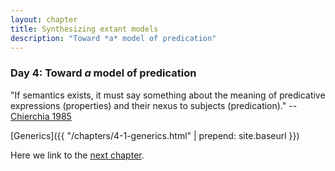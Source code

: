 ```yaml
---
layout: chapter
title: Synthesizing extant models
description: "Toward *a* model of predication"
---
```


### Day 4: Toward *a* model of predication

"If semantics exists, it must say something about the meaning of predicative expressions (properties) and their nexus to subjects (predication)." -- [Chierchia 1985](http://www.jstor.org/stable/4178443)


[Generics]({{ "/chapters/4-1-generics.html" | prepend: site.baseurl }})


<!-- ### Existant predication models

| Model			| Subject		| Predicate | Features |  
| --- | --- | --- | --- | --- |
| [Gradable adjectives](http://forestdb.org/models/adjectives.html) | single object | gradable adjective | infer threshold |  
| [Plural predication](http://forestdb.org/models/plural-predication.html) | plurality | gradable adjective | infer interpretation |
| [Generics](http://forestdb.org/models/generics.html) | category | property | coerce to threshold semantics |
| [Hyperbole](http://forestdb.org/models/hyperbole.html) | single object | gradable adjective | infer state and valence |
| [Metaphor](http://forestdb.org/models/metaphor.html) | single object | nominal | infer speaker goal |
| [Scalar implicature](http://forestdb.org/models/scalar-implicature.html) | ?? | property | alternative utterances |
| [Irony](http://forestdb.org/models/irony.html) | single state | property | infer valence and arousal |

#### Types of entities

- Real-world objects (*the boxes are heavy*)
- Categories (i.e., kinds) of real-world objects (*boxes are heavy*)
- States (*it's raining*)
- Events (*that was quick!*)

All of these may be either singular or plural.

#### Types of referential expressions

(from [Kehler 2015](http://onlinelibrary.wiley.com/doi/10.1002/9781118882139.ch20/summary))

- Indefinite *a*: Congress passed *a bill* today
- Indefinite *this*: Congress passed *this bill* today (you won't believe what's in it)
- Definite *the*-NP: *The bill* cuts tazes for the middle class
- Familiar *that*: Congress passed *that bill* today [spoken discourse-initially]
- Demonstratives: *That bill* was pretty bad, but *this one* is downright awful
- Pronouns: Congress finally passed *it* this afternoon
- Proper names: Congress ousted *Boehner* last week

All of these may be either singular or plural.

#### Types of predicates

- Verbs: John *ran*
- Adjectives: John is *stupid*
- Gradable adjectives: John is *tall*

Predicates may ascribe **binary properties**, **gradable properties**, participation in **events**, or **generic** information. -->

Here we link to the [next chapter](5-ontology.html).